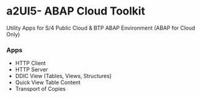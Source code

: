 # a2UI5- ABAP Cloud Toolkit
Utility Apps for S/4 Public Cloud & BTP ABAP Environment (ABAP for Cloud Only)

### Apps

* HTTP Client
* HTTP Server
* DDIC View (Tables, Views, Structures)
* Quick View Table Content
* Transport of Copies


